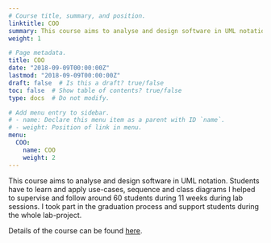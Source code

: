 ```yaml
---
# Course title, summary, and position.
linktitle: COO
summary: This course aims to analyse and design software in UML notation. Students have to learn and apply use-cases, sequence and class diagrams I helped to supervise and follow around 60 students during 11 weeks during lab sessions. I took part in the graduation process and support students during the whole lab-project.
weight: 1

# Page metadata.
title: COO 
date: "2018-09-09T00:00:00Z"
lastmod: "2018-09-09T00:00:00Z"
draft: false  # Is this a draft? true/false
toc: false  # Show table of contents? true/false
type: docs  # Do not modify.

# Add menu entry to sidebar.
# - name: Declare this menu item as a parent with ID `name`.
# - weight: Position of link in menu.
menu:
  COO:
    name: COO
    weight: 2
---
```


This course aims to analyse and design software in UML notation. Students have to learn and apply use-cases, sequence and class diagrams I helped to supervise and follow around 60 students during 11 weeks during lab sessions. I took part in the graduation process and support students during the whole lab-project.

Details of the course can be found [here](https://wiki.unice.fr/display/~collet/Conception+logicielle++-+SI4+-+2018-19).
